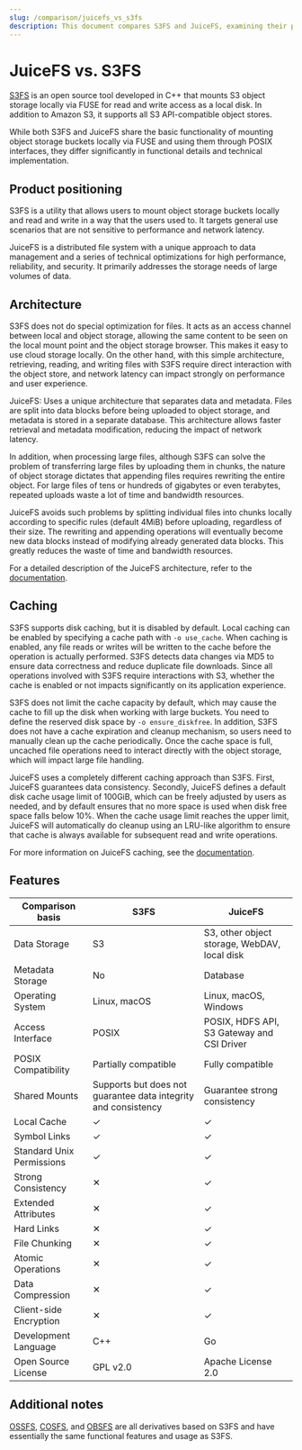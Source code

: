 ```yaml
---
slug: /comparison/juicefs_vs_s3fs
description: This document compares S3FS and JuiceFS, examining their product positioning, architecture, caching, and features.
---
```


# JuiceFS vs. S3FS

[S3FS](https://github.com/s3fs-fuse/s3fs-fuse) is an open source tool developed in C++ that mounts S3 object storage locally via FUSE for read and write access as a local disk. In addition to Amazon S3, it supports all S3 API-compatible object stores.

While both S3FS and JuiceFS share the basic functionality of mounting object storage buckets locally via FUSE and using them through POSIX interfaces, they differ significantly in functional details and technical implementation.

## Product positioning

S3FS is a utility that allows users to mount object storage buckets locally and read and write in a way that the users used to. It targets general use scenarios that are not sensitive to performance and network latency.

JuiceFS is a distributed file system with a unique approach to data management and a series of technical optimizations for high performance, reliability, and security. It primarily addresses the storage needs of large volumes of data.

## Architecture

S3FS does not do special optimization for files. It acts as an access channel between local and object storage, allowing the same content to be seen on the local mount point and the object storage browser. This makes it easy to use cloud storage locally. On the other hand, with this simple architecture, retrieving, reading, and writing files with S3FS require direct interaction with the object store, and network latency can impact strongly on performance and user experience.

JuiceFS: Uses a unique architecture that separates data and metadata. Files are split into data blocks before being uploaded to object storage, and metadata is stored in a separate database. This architecture allows faster retrieval and metadata modification, reducing the impact of network latency.

In addition, when processing large files, although S3FS can solve the problem of transferring large files by uploading them in chunks, the nature of object storage dictates that appending files requires rewriting the entire object. For large files of tens or hundreds of gigabytes or even terabytes, repeated uploads waste a lot of time and bandwidth resources.

JuiceFS avoids such problems by splitting individual files into chunks locally according to specific rules (default 4MiB) before uploading, regardless of their size. The rewriting and appending operations will eventually become new data blocks instead of modifying already generated data blocks. This greatly reduces the waste of time and bandwidth resources.

For a detailed description of the JuiceFS architecture, refer to the [documentation](../../introduction/architecture.md).

## Caching

S3FS supports disk caching, but it is disabled by default. Local caching can be enabled by specifying a cache path with `-o use_cache`. When caching is enabled, any file reads or writes will be written to the cache before the operation is actually performed. S3FS detects data changes via MD5 to ensure data correctness and reduce duplicate file downloads. Since all operations involved with S3FS require interactions with S3, whether the cache is enabled or not impacts significantly on its application experience.

S3FS does not limit the cache capacity by default, which may cause the cache to fill up the disk when working with large buckets. You need to define the reserved disk space by `-o ensure_diskfree`. In addition, S3FS does not have a cache expiration and cleanup mechanism, so users need to manually clean up the cache periodically. Once the cache space is full, uncached file operations need to interact directly with the object storage, which will impact large file handling.

JuiceFS uses a completely different caching approach than S3FS. First, JuiceFS guarantees data consistency. Secondly, JuiceFS defines a default disk cache usage limit of 100GiB, which can be freely adjusted by users as needed, and by default ensures that no more space is used when disk free space falls below 10%. When the cache usage limit reaches the upper limit, JuiceFS will automatically do cleanup using an LRU-like algorithm to ensure that cache is always available for subsequent read and write operations.

For more information on JuiceFS caching, see the [documentation](../../guide/cache.md).

## Features

| Comparison basis          | S3FS                                                           | JuiceFS                                      |
|---------------------------|----------------------------------------------------------------|----------------------------------------------|
| Data Storage              | S3                                                             | S3, other object storage, WebDAV, local disk |
| Metadata Storage          | No                                                             | Database                                     |
| Operating System          | Linux, macOS                                                   | Linux, macOS, Windows                        |
| Access Interface          | POSIX                                                          | POSIX, HDFS API, S3 Gateway and CSI Driver   |
| POSIX Compatibility       | Partially compatible                                           | Fully compatible                             |
| Shared Mounts             | Supports but does not guarantee data integrity and consistency | Guarantee strong consistency                 |
| Local Cache               | ✓                                                              | ✓                                            |
| Symbol Links              | ✓                                                              | ✓                                            |
| Standard Unix Permissions | ✓                                                              | ✓                                            |
| Strong Consistency        | ✕                                                              | ✓                                            |
| Extended Attributes       | ✕                                                              | ✓                                            |
| Hard Links                | ✕                                                              | ✓                                            |
| File Chunking             | ✕                                                              | ✓                                            |
| Atomic Operations         | ✕                                                              | ✓                                            |
| Data Compression          | ✕                                                              | ✓                                            |
| Client-side Encryption    | ✕                                                              | ✓                                            |
| Development Language      | C++                                                            | Go                                           |
| Open Source License       | GPL v2.0                                                       | Apache License 2.0                           |

## Additional notes

[OSSFS](https://github.com/aliyun/ossfs), [COSFS](https://github.com/tencentyun/cosfs), and [OBSFS](https://github.com/huaweicloud/huaweicloud-obs-obsfs) are all derivatives based on S3FS and have essentially the same functional features and usage as S3FS.

